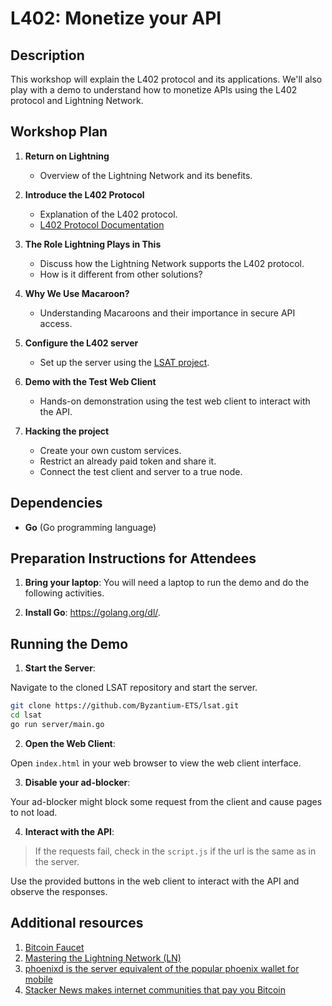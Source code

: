 # L402: Monetize your API

## Description
This workshop will explain the L402 protocol and its applications. We'll also play with a demo to understand how to monetize APIs using the L402 protocol and Lightning Network.

## Workshop Plan

1. **Return on Lightning**
   - Overview of the Lightning Network and its benefits.
   
2. **Introduce the L402 Protocol**
   - Explanation of the L402 protocol.
   - [L402 Protocol Documentation](https://docs.lightning.engineering/the-lightning-network/l402)
   
3. **The Role Lightning Plays in This**
	- Discuss how the Lightning Network supports the L402 protocol.
	- How is it different from other solutions?
   
4. **Why We Use Macaroon?**
	- Understanding Macaroons and their importance in secure API access.    
5. **Configure the L402 server**
   - Set up the server using the [LSAT project](https://github.com/Byzantium-ETS/lsat).
   
6. **Demo with the Test Web Client**
   - Hands-on demonstration using the test web client to interact with the API.
   
7. **Hacking the project**
	- Create your own custom services.
	- Restrict an already paid token and share it.
	- Connect the test client and server to a true node.
	

## Dependencies
- **Go** (Go programming language)

## Preparation Instructions for Attendees

1. **Bring your laptop**: You will need a laptop to run the demo and do the following activities.

2. **Install Go**: https://golang.org/dl/.


## Running the Demo

1. **Start the Server**:

Navigate to the cloned LSAT repository and start the server.
```sh
git clone https://github.com/Byzantium-ETS/lsat.git
cd lsat
go run server/main.go
```

2. **Open the Web Client**:

Open `index.html` in your web browser to view the web client interface.

3. **Disable your ad-blocker**:

Your ad-blocker might block some request from the client and cause pages to not load. 

4. **Interact with the API**:

> If the requests fail, check in the `script.js` if the url is the same as in the server.

Use the provided buttons in the web client to interact with the API and observe the responses.

## Additional resources

1. [Bitcoin Faucet](http://bitcoinfaucet.uo1.net/)
2. [ Mastering the Lightning Network (LN)](https://github.com/lnbook/lnbook)
3. [phoenixd is the server equivalent of the popular phoenix wallet for mobile](https://phoenix.acinq.co/server)
4. [Stacker News makes internet communities that pay you Bitcoin](https://stacker.news/)